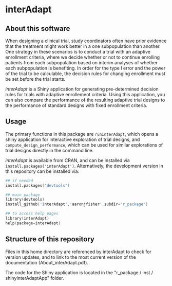 interAdapt
==========



About this software
----------

When designing a clinical trial, study coordinators often have prior evidence that the treatment might work better in a one subpopulation than another. One strategy in these scenarios is to conduct a trial with an adaptive enrollment criteria, where we decide whether or not to continue enrolling patients from each subpopulation based on interim analyses of whether each subpopulation is benefiting. In order for the type I error and the power of the trial to be calculable, the decision rules for changing enrollment must be set before the trial starts. 


<i>interAdapt</i> is a Shiny application for generating pre-determined decision rules for trials with adaptive enrollement criteria. Using this application, you can also compare the performance of the resulting adaptive trial designs to the performance of standard designs with fixed enrollment criteria.

Usage
------------

The primary functions in this package are `runInterAdapt`, which opens a shiny application for interactive exploration of trial designs, and `compute_design_performance`, which can be used for similar explorations of trial designs directly in the command line.


<i>interAdapt</i> is available from CRAN, and can be installed via `install.packages('interAdapt')`. Alternatively, the development version in this repository can be installed via:

```S
## if needed
install.packages("devtools")

## main package
library(devtools)
install_github('interAdapt','aaronjfisher',subdir="r_package")

## to access help pages
library(interAdapt)
help(package=interAdapt)
``` 


Structure of this repository
------------

Files in this home directory are referenced by interAdapt to check for version updates, and to link to the most current version of the documentation (About_interAdapt.pdf). 

The code for the Shiny application is located in the "r_package / inst / shinyInterAdaptApp" folder.

